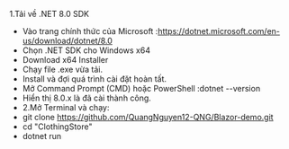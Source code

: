 1.Tải về .NET 8.0 SDK
- Vào trang chính thức của Microsoft :https://dotnet.microsoft.com/en-us/download/dotnet/8.0
- Chọn .NET SDK cho Windows x64
- Download x64 Installer
- Chạy file .exe vừa tải.
- Install và đợi quá trình cài đặt hoàn tất.
- Mở Command Prompt (CMD) hoặc PowerShell :dotnet --version
- Hiển thị 8.0.x là đã cài thành công.
- 2.Mở Terminal và chạy:
- git clone https://github.com/QuangNguyen12-QNG/Blazor-demo.git
- cd "ClothingStore"
- dotnet run 
